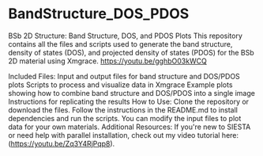 # BandStructure_DOS_PDOS
BSb 2D Structure: Band Structure, DOS, and PDOS Plots
This repository contains all the files and scripts used to generate the band structure, density of states (DOS), and projected density of states (PDOS) for the BSb 2D material using Xmgrace.
https://youtu.be/gghbO03kWCQ

Included Files:
Input and output files for band structure and DOS/PDOS plots
Scripts to process and visualize data in Xmgrace
Example plots showing how to combine band structure and DOS/PDOS into a single image
Instructions for replicating the results
How to Use:
Clone the repository or download the files.
Follow the instructions in the README.md to install dependencies and run the scripts.
You can modify the input files to plot data for your own materials.
Additional Resources:
If you're new to SIESTA or need help with parallel installation, check out my video tutorial here: 
(https://youtu.be/Zq3Y4RjPqp8).


